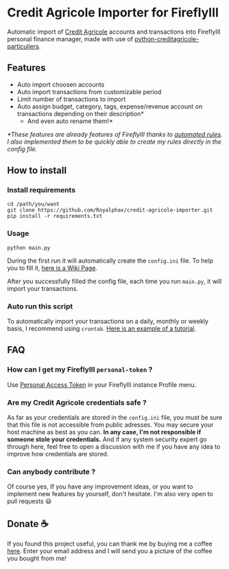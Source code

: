 # Credit Agricole Importer for FireflyIII

Automatic import of [Credit Agricole](https://www.credit-agricole.fr/) accounts and transactions into FireflyIII personal finance manager, 
made with use of [python-creditagricole-particuliers](https://github.com/dmachard/python-creditagricole-particuliers).

## Features
- Auto import choosen accounts
- Auto import transactions from customizable period
- Limit number of transactions to import
- Auto assign budget, category, tags, expense/revenue account on transactions depending on their description*
  - And even auto rename them!*

_*These features are already features of FireflyIII thanks to [automated rules](https://docs.firefly-iii.org/firefly-iii/pages-and-features/rules/). I also implemented them to be quickly able to create my rules directly in the config file._

## How to install

### Install requirements
```
cd /path/you/want
git clone https://github.com/Royalphax/credit-agricole-importer.git
pip install -r requirements.txt
```
### Usage
```
python main.py
```

During the first run it will automatically create the ```config.ini``` file. To help you to fill it, [here is a Wiki Page](https://github.com/Royalphax/credit-agricole-importer/wiki/Config-file).

After you successfully filled the config file, each time you run ```main.py```, it will import your transactions.

### Auto run this script

To automatically import your transactions on a daily, monthly or weekly basis, I recommend using `crontab`. [Here is an example of a tutorial](https://www.tutorialspoint.com/unix_commands/crontab.htm).

## FAQ

### How can I get my FireflyIII `personal-token` ?

Use [Personal Access Token](https://docs.firefly-iii.org/api/api) in your FireflyIII instance Profile menu.

### Are my Credit Agricole credentials safe ?

As far as your credentials are stored in the ```config.ini``` file, you must be sure that this file is not accessible from public adresses. You may secure your host machine as best as you can. **In any case, I'm not responsible if someone stole your credentials.** And if any system security expert go through here, feel free to open a discussion with me if you have any idea to improve how credentials are stored.

### Can anybody contribute ?

Of course yes, If you have any improvement ideas, or you want to implement new features by yourself, don't hesitate. I'm also very open to pull requests 😃

## Donate ☕

If you found this project useful, you can thank me by buying me a coffee [here](https://www.paypal.com/donate/?hosted_button_id=JK6FX89RB8K5Y). Enter your email address and I will send you a picture of the coffee you bought from me!
